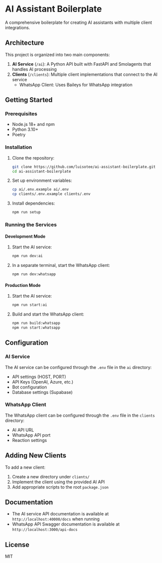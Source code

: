 # AI Assistant Boilerplate

A comprehensive boilerplate for creating AI assistants with multiple client integrations.

## Architecture

This project is organized into two main components:

1. **AI Service** (`/ai`): A Python API built with FastAPI and Smolagents that handles AI processing
2. **Clients** (`/clients`): Multiple client implementations that connect to the AI service
   - WhatsApp Client: Uses Baileys for WhatsApp integration

## Getting Started

### Prerequisites

- Node.js 18+ and npm
- Python 3.10+
- Poetry

### Installation

1. Clone the repository:

   ```bash
   git clone https://github.com/luisotee/ai-assistant-boilerplate.git
   cd ai-assistant-boilerplate
   ```

2. Set up environment variables:

   ```bash
   cp ai/.env.example ai/.env
   cp clients/.env.example clients/.env
   ```

3. Install dependencies:
   ```bash
   npm run setup
   ```

### Running the Services

#### Development Mode

1. Start the AI service:

   ```bash
   npm run dev:ai
   ```

2. In a separate terminal, start the WhatsApp client:
   ```bash
   npm run dev:whatsapp
   ```

#### Production Mode

1. Start the AI service:

   ```bash
   npm run start:ai
   ```

2. Build and start the WhatsApp client:
   ```bash
   npm run build:whatsapp
   npm run start:whatsapp
   ```

## Configuration

### AI Service

The AI service can be configured through the `.env` file in the `ai` directory:

- API settings (HOST, PORT)
- API Keys (OpenAI, Azure, etc.)
- Bot configuration
- Database settings (Supabase)

### WhatsApp Client

The WhatsApp client can be configured through the `.env` file in the `clients` directory:

- AI API URL
- WhatsApp API port
- Reaction settings

## Adding New Clients

To add a new client:

1. Create a new directory under `clients/`
2. Implement the client using the provided AI API
3. Add appropriate scripts to the root `package.json`

## Documentation

- The AI service API documentation is available at `http://localhost:40000/docs` when running
- WhatsApp API Swagger documentation is available at `http://localhost:3000/api-docs`

## License

MIT

